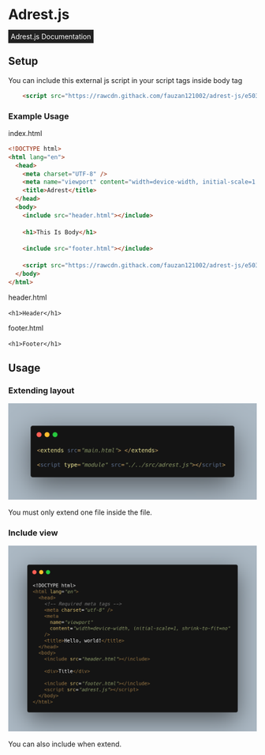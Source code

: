 # Adrest.js

<a
    style="
    color: white;
    text-decoration: none;
    background-color: #212121; padding: 5px;
    "
    href="https://fauzan121002.github.io/adrest-js"
    target="_blank"
    >Adrest.js Documentation</a>

## Setup

You can include this external js script in your script tags inside body tag

```html
    <script src="https://rawcdn.githack.com/fauzan121002/adrest-js/e50386d8bb09fd59e7665e1c3ec0686e4997da9a/test/adrest.js">
```

### Example Usage

index.html

```html
<!DOCTYPE html>
<html lang="en">
  <head>
    <meta charset="UTF-8" />
    <meta name="viewport" content="width=device-width, initial-scale=1.0" />
    <title>Adrest</title>
  </head>
  <body>
    <include src="header.html"></include>

    <h1>This Is Body</h1>

    <include src="footer.html"></include>

    <script src="https://rawcdn.githack.com/fauzan121002/adrest-js/e50386d8bb09fd59e7665e1c3ec0686e4997da9a/test/adrest.js"></script>
  </body>
</html>
```

header.html

`<h1>Header</h1>`

footer.html

`<h1>Footer</h1>`

## Usage

### Extending layout

<img
    src="dist/img/extend.png"
    alt=""
/>

<p>You must only extend one file inside the file.</p>

### Include view

<img
    src="dist/img/include.png"
    alt=""
/>

<p>You can also include when extend.</p>
